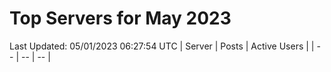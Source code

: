 # Top Servers for May 2023
Last Updated: 05/01/2023 06:27:54 UTC
| Server | Posts | Active Users |
| -- | -- | -- |
